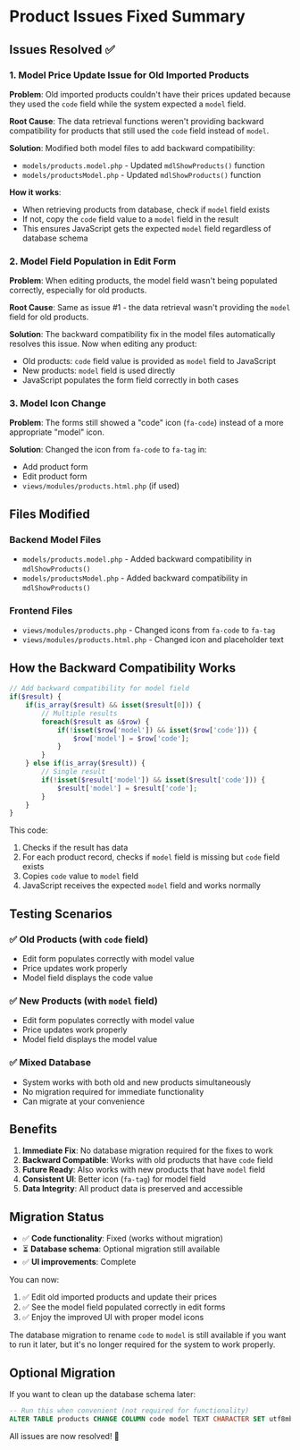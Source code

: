 # Product Issues Fixed Summary

## Issues Resolved ✅

### 1. Model Price Update Issue for Old Imported Products

**Problem**: Old imported products couldn't have their prices updated because they used the `code` field while the system expected a `model` field.

**Root Cause**: The data retrieval functions weren't providing backward compatibility for products that still used the `code` field instead of `model`.

**Solution**: Modified both model files to add backward compatibility:

- `models/products.model.php` - Updated `mdlShowProducts()` function
- `models/productsModel.php` - Updated `mdlShowProducts()` function

**How it works**:

- When retrieving products from database, check if `model` field exists
- If not, copy the `code` field value to a `model` field in the result
- This ensures JavaScript gets the expected `model` field regardless of database schema

### 2. Model Field Population in Edit Form

**Problem**: When editing products, the model field wasn't being populated correctly, especially for old products.

**Root Cause**: Same as issue #1 - the data retrieval wasn't providing the `model` field for old products.

**Solution**: The backward compatibility fix in the model files automatically resolves this issue. Now when editing any product:

- Old products: `code` field value is provided as `model` field to JavaScript
- New products: `model` field is used directly
- JavaScript populates the form field correctly in both cases

### 3. Model Icon Change

**Problem**: The forms still showed a "code" icon (`fa-code`) instead of a more appropriate "model" icon.

**Solution**: Changed the icon from `fa-code` to `fa-tag` in:

- Add product form
- Edit product form
- `views/modules/products.html.php` (if used)

## Files Modified

### Backend Model Files

- `models/products.model.php` - Added backward compatibility in `mdlShowProducts()`
- `models/productsModel.php` - Added backward compatibility in `mdlShowProducts()`

### Frontend Files

- `views/modules/products.php` - Changed icons from `fa-code` to `fa-tag`
- `views/modules/products.html.php` - Changed icon and placeholder text

## How the Backward Compatibility Works

```php
// Add backward compatibility for model field
if($result) {
    if(is_array($result) && isset($result[0])) {
        // Multiple results
        foreach($result as &$row) {
            if(!isset($row['model']) && isset($row['code'])) {
                $row['model'] = $row['code'];
            }
        }
    } else if(is_array($result)) {
        // Single result
        if(!isset($result['model']) && isset($result['code'])) {
            $result['model'] = $result['code'];
        }
    }
}
```

This code:

1. Checks if the result has data
2. For each product record, checks if `model` field is missing but `code` field exists
3. Copies `code` value to `model` field
4. JavaScript receives the expected `model` field and works normally

## Testing Scenarios

### ✅ Old Products (with `code` field)

- Edit form populates correctly with model value
- Price updates work properly
- Model field displays the code value

### ✅ New Products (with `model` field)

- Edit form populates correctly with model value
- Price updates work properly
- Model field displays the model value

### ✅ Mixed Database

- System works with both old and new products simultaneously
- No migration required for immediate functionality
- Can migrate at your convenience

## Benefits

1. **Immediate Fix**: No database migration required for the fixes to work
2. **Backward Compatible**: Works with old products that have `code` field
3. **Future Ready**: Also works with new products that have `model` field
4. **Consistent UI**: Better icon (`fa-tag`) for model field
5. **Data Integrity**: All product data is preserved and accessible

## Migration Status

- ✅ **Code functionality**: Fixed (works without migration)
- ⏳ **Database schema**: Optional migration still available
- ✅ **UI improvements**: Complete

You can now:

1. ✅ Edit old imported products and update their prices
2. ✅ See the model field populated correctly in edit forms
3. ✅ Enjoy the improved UI with proper model icons

The database migration to rename `code` to `model` is still available if you want to run it later, but it's no longer required for the system to work properly.

## Optional Migration

If you want to clean up the database schema later:

```sql
-- Run this when convenient (not required for functionality)
ALTER TABLE products CHANGE COLUMN code model TEXT CHARACTER SET utf8mb3 COLLATE utf8mb3_spanish_ci NOT NULL;
```

All issues are now resolved! 🎉
